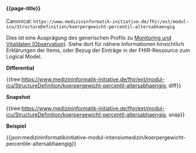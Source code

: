 #### {{page-title}}

Canonical: 
```https://www.medizininformatik-initiative.de/fhir/ext/modul-icu/StructureDefinition/koerpergewicht-percentil-altersabhaengig```
<br> 

Dies ist eine Ausprägung des generischen Profils zu [Monitoring und Vitaldaten (Observation)](https://simplifier.net/guide/MedizininformatikInitiative-ModulICU-ImplementationGuide/MonitoringundVitaldatenObservation). Siehe dort für nähere Informationen hinsichtlich Erklärungen der Items, oder Bezug der Einträge in der FHIR-Ressource zum Logical Model. 

**Differential**

{{tree:https://www.medizininformatik-initiative.de/fhir/ext/modul-icu/StructureDefinition/koerpergewicht-percentil-altersabhaengig, diff}}

**Snapshot**

{{tree:https://www.medizininformatik-initiative.de/fhir/ext/modul-icu/StructureDefinition/koerpergewicht-percentil-altersabhaengig, snap}}

**Beispiel**

{{json:medizininformatikinitiative-modul-intensivmedizin/koerpergewicht-percentile-altersabhaengig}}